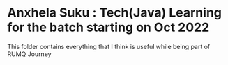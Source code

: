 # Anxhela Suku : Tech(Java) Learning for the batch starting on Oct 2022

This folder contains everything that I think is useful while being part of RUMQ Journey

